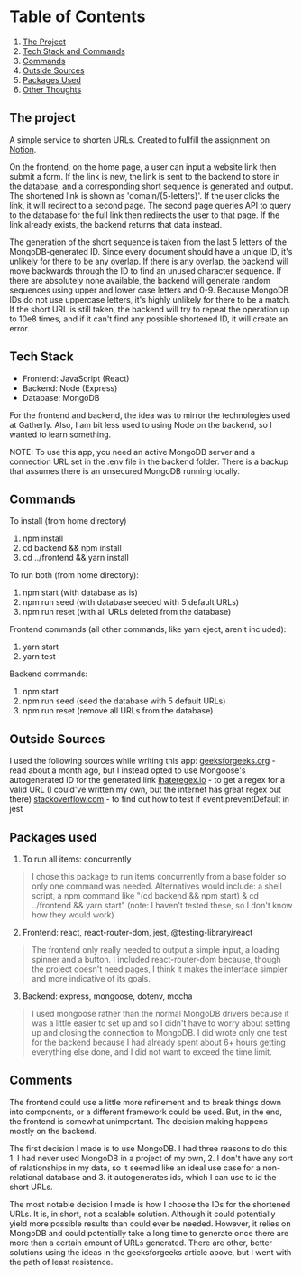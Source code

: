 # Table of Contents
1. [The Project](#the-project)
2. [Tech Stack and Commands](#tech-stack)
3. [Commands](#commands)
3. [Outside Sources](#outside-sources)
4. [Packages Used](#packages-used)
5. [Other Thoughts](#other-thoughts)

## The project

A simple service to shorten URLs. Created to fullfill the assignment on [Notion](https://www.notion.so/Gatherly-Take-Home-Assessment-URL-Shortener-66dc43827c094633928741138fd8f672).

On the frontend, on the home page, a user can input a website link then submit a form. If the link is new, the link is sent to the backend to store in the database, and a corresponding short sequence is generated and output. The shortened link is shown as 'domain/{5-letters}'. If the user clicks the link, it will redirect to a second page. The second page queries API to query to the database for the full link then redirects the user to that page. If the link already exists, the backend returns that data instead.

The generation of the short sequence is taken from the last 5 letters of the MongoDB-generated ID. Since every document should have a unique ID, it's unlikely for there to be any overlap. If there is any overlap, the backend will move backwards through the ID to find an unused character sequence. If there are absolutely none available, the backend will generate random sequences using upper and lower case letters and 0-9. Because MongoDB IDs do not use uppercase letters, it's highly unlikely for there to be a match. If the short URL is still taken, the backend will try to repeat the operation up to 10e8 times, and if it can't find any possible shortened ID, it will create an error.

## Tech Stack
* Frontend: JavaScript (React)
* Backend: Node (Express)
* Database: MongoDB

For the frontend and backend, the idea was to mirror the technologies used at Gatherly. Also, I am bit less used to using Node on the backend, so I wanted to learn something.

NOTE: To use this app, you need an active MongoDB server and a connection URL set in the .env file in the backend folder. There is a backup that assumes there is an unsecured MongoDB running locally.

## Commands
To install (from home directory)
1. npm install
2. cd backend && npm install
3. cd ../frontend && yarn install

To run both (from home directory):
1. npm start (with database as is)
2. npm run seed (with database seeded with 5 default URLs)
3. npm run reset (with all URLs deleted from the database)

Frontend commands (all other commands, like yarn eject, aren't included):
1. yarn start
2. yarn test

Backend commands:
1. npm start
3. npm run seed (seed the database with 5 default URLs)
4. npm run reset (remove all URLs from the database)

## Outside Sources

I used the following sources while writing this app:
[geeksforgeeks.org](https://www.geeksforgeeks.org/how-to-design-a-tiny-url-or-url-shortener/) - read about a month ago, but I instead opted to use Mongoose's autogenerated ID for the generated link
[ihateregex.io](https://ihateregex.io/expr/url/) - to get a regex for a valid URL (I could've written my own, but the internet has great regex out there)
[stackoverflow.com](https://stackoverflow.com/questions/60455119/react-jest-test-preventdefault-action) - to find out how to test if event.preventDefault in jest

## Packages used

1. To run all items: concurrently
> I chose this package to run items concurrently from a base folder so only one command was needed. Alternatives would include: a shell script, a npm command like "(cd backend && npm start) & cd ../frontend && yarn start" (note: I haven't tested these, so I don't know how they would work)
2. Frontend: react, react-router-dom, jest, @testing-library/react
> The frontend only really needed to output a simple input, a loading spinner and a button. I included react-router-dom because, though the project doesn't need pages, I think it makes the interface simpler and more indicative of its goals.
3. Backend: express, mongoose, dotenv, mocha
> I used mongoose rather than the normal MongoDB drivers because it was a little easier to set up and so I didn't have to worry about setting up and closing the connection to MongoDB. I did wrote only one test for the backend because I had already spent about 6+ hours getting everything else done, and I did not want to exceed the time limit.

## Comments

The frontend could use a little more refinement and to break things down into components, or a different framework could be used. But, in the end, the frontend is somewhat unimportant. The decision making happens mostly on the backend.

The first decision I made is to use MongoDB. I had three reasons to do this: 1. I had never used MongoDB in a project of my own, 2. I don't have any sort of relationships in my data, so it seemed like an ideal use case for a non-relational database and 3. it autogenerates ids, which I can use to id the short URLs.

The most notable decision I made is how I choose the IDs for the shortened URLs. It is, in short, not a scalable solution. Although it could potentially yield more possible results than could ever be needed. However, it relies on MongoDB and could potentially take a long time to generate once there are more than a certain amount of URLs generated. There are other, better solutions using the ideas in the geeksforgeeks article above, but I went with the path of least resistance.
